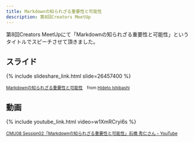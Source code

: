```yaml
---
title: Markdownの知られざる重要性と可能性
description: 第8回Creators MeetUp
---
```


第8回Creators MeetUpにて「Markdownの知られざる重要性と可能性」というタイトルでスピーチさせて頂きました。

## スライド

{% include slideshare_link.html slide=26457400 %}

<small><a href="//www.slideshare.net/HidetoIshibashi/markdown-26457400" title="Markdownの知られざる重要性と可能性" target="_blank">Markdownの知られざる重要性と可能性</a>　from <a href="//www.slideshare.net/HidetoIshibashi" target="_blank">Hideto Ishibashi</a></small>

## 動画

{% include youtube_link.html video=w1XmRCryi6s %}

<small><a href="https://www.youtube.com/watch?v=w1XmRCryi6s">CMU08 Session02「Markdownの知られざる重要性と可能性」石橋 秀仁さん - YouTube</a></small>
